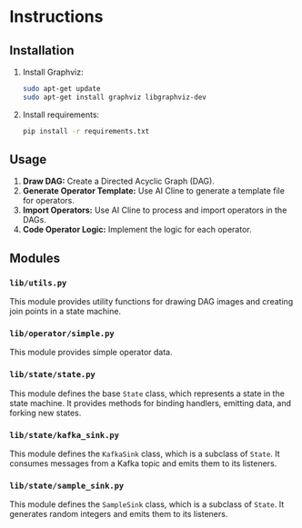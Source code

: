 # Instructions

## Installation

1.  Install Graphviz:
    ```bash
    sudo apt-get update
    sudo apt-get install graphviz libgraphviz-dev
    ```
2.  Install requirements:
    ```bash
    pip install -r requirements.txt
    ```

## Usage

1.  **Draw DAG:** Create a Directed Acyclic Graph (DAG).
2.  **Generate Operator Template:** Use AI Cline to generate a template file for operators.
3.  **Import Operators:** Use AI Cline to process and import operators in the DAGs.
4.  **Code Operator Logic:** Implement the logic for each operator.

## Modules

### `lib/utils.py`
This module provides utility functions for drawing DAG images and creating join points in a state machine.

### `lib/operator/simple.py`
This module provides simple operator data.

### `lib/state/state.py`
This module defines the base `State` class, which represents a state in the state machine. It provides methods for binding handlers, emitting data, and forking new states.

### `lib/state/kafka_sink.py`
This module defines the `KafkaSink` class, which is a subclass of `State`. It consumes messages from a Kafka topic and emits them to its listeners.

### `lib/state/sample_sink.py`
This module defines the `SampleSink` class, which is a subclass of `State`. It generates random integers and emits them to its listeners.
